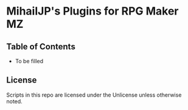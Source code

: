 MihailJP's Plugins for RPG Maker MZ
===================================

## Table of Contents ##
- To be filled

## License ##
Scripts in this repo are licensed under the Unlicense unless otherwise noted.

